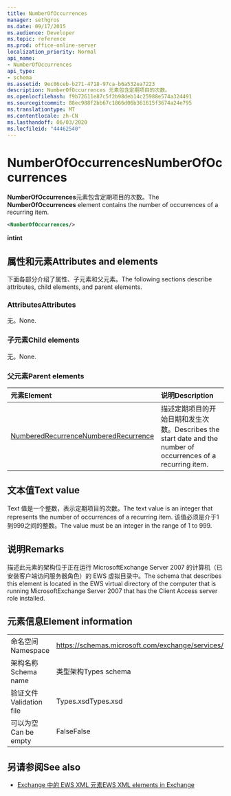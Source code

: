 ```yaml
---
title: NumberOfOccurrences
manager: sethgros
ms.date: 09/17/2015
ms.audience: Developer
ms.topic: reference
ms.prod: office-online-server
localization_priority: Normal
api_name:
- NumberOfOccurrences
api_type:
- schema
ms.assetid: 9ec86ceb-b271-4718-97ca-b6a532ea7223
description: NumberOfOccurrences 元素包含定期项目的次数。
ms.openlocfilehash: f9b72611e87c5f2b98deb14c25988e574a324491
ms.sourcegitcommit: 88ec988f2bb67c1866d06b361615f3674a24e795
ms.translationtype: MT
ms.contentlocale: zh-CN
ms.lasthandoff: 06/03/2020
ms.locfileid: "44462540"
---
```

# <a name="numberofoccurrences"></a><span data-ttu-id="412ab-103">NumberOfOccurrences</span><span class="sxs-lookup"><span data-stu-id="412ab-103">NumberOfOccurrences</span></span>

<span data-ttu-id="412ab-104">**NumberOfOccurrences**元素包含定期项目的次数。</span><span class="sxs-lookup"><span data-stu-id="412ab-104">The **NumberOfOccurrences** element contains the number of occurrences of a recurring item.</span></span> 
  
```xml
<NumberOfOccurrences/>
```

 <span data-ttu-id="412ab-105">**int**</span><span class="sxs-lookup"><span data-stu-id="412ab-105">**int**</span></span>
## <a name="attributes-and-elements"></a><span data-ttu-id="412ab-106">属性和元素</span><span class="sxs-lookup"><span data-stu-id="412ab-106">Attributes and elements</span></span>

<span data-ttu-id="412ab-107">下面各部分介绍了属性、子元素和父元素。</span><span class="sxs-lookup"><span data-stu-id="412ab-107">The following sections describe attributes, child elements, and parent elements.</span></span>
  
### <a name="attributes"></a><span data-ttu-id="412ab-108">Attributes</span><span class="sxs-lookup"><span data-stu-id="412ab-108">Attributes</span></span>

<span data-ttu-id="412ab-109">无。</span><span class="sxs-lookup"><span data-stu-id="412ab-109">None.</span></span>
  
### <a name="child-elements"></a><span data-ttu-id="412ab-110">子元素</span><span class="sxs-lookup"><span data-stu-id="412ab-110">Child elements</span></span>

<span data-ttu-id="412ab-111">无。</span><span class="sxs-lookup"><span data-stu-id="412ab-111">None.</span></span>
  
### <a name="parent-elements"></a><span data-ttu-id="412ab-112">父元素</span><span class="sxs-lookup"><span data-stu-id="412ab-112">Parent elements</span></span>

|<span data-ttu-id="412ab-113">**元素**</span><span class="sxs-lookup"><span data-stu-id="412ab-113">**Element**</span></span>|<span data-ttu-id="412ab-114">**说明**</span><span class="sxs-lookup"><span data-stu-id="412ab-114">**Description**</span></span>|
|:-----|:-----|
|[<span data-ttu-id="412ab-115">NumberedRecurrence</span><span class="sxs-lookup"><span data-stu-id="412ab-115">NumberedRecurrence</span></span>](numberedrecurrence.md) <br/> |<span data-ttu-id="412ab-116">描述定期项目的开始日期和发生次数。</span><span class="sxs-lookup"><span data-stu-id="412ab-116">Describes the start date and the number of occurrences of a recurring item.</span></span>  <br/> |
   
## <a name="text-value"></a><span data-ttu-id="412ab-117">文本值</span><span class="sxs-lookup"><span data-stu-id="412ab-117">Text value</span></span>

<span data-ttu-id="412ab-118">Text 值是一个整数，表示定期项目的次数。</span><span class="sxs-lookup"><span data-stu-id="412ab-118">The text value is an integer that represents the number of occurrences of a recurring item.</span></span> <span data-ttu-id="412ab-119">该值必须是介于1到999之间的整数。</span><span class="sxs-lookup"><span data-stu-id="412ab-119">The value must be an integer in the range of 1 to 999.</span></span>
  
## <a name="remarks"></a><span data-ttu-id="412ab-120">说明</span><span class="sxs-lookup"><span data-stu-id="412ab-120">Remarks</span></span>

<span data-ttu-id="412ab-121">描述此元素的架构位于正在运行 MicrosoftExchange Server 2007 的计算机（已安装客户端访问服务器角色）的 EWS 虚拟目录中。</span><span class="sxs-lookup"><span data-stu-id="412ab-121">The schema that describes this element is located in the EWS virtual directory of the computer that is running MicrosoftExchange Server 2007 that has the Client Access server role installed.</span></span>
  
## <a name="element-information"></a><span data-ttu-id="412ab-122">元素信息</span><span class="sxs-lookup"><span data-stu-id="412ab-122">Element information</span></span>

|||
|:-----|:-----|
|<span data-ttu-id="412ab-123">命名空间</span><span class="sxs-lookup"><span data-stu-id="412ab-123">Namespace</span></span>  <br/> |https://schemas.microsoft.com/exchange/services/2006/types  <br/> |
|<span data-ttu-id="412ab-124">架构名称</span><span class="sxs-lookup"><span data-stu-id="412ab-124">Schema name</span></span>  <br/> |<span data-ttu-id="412ab-125">类型架构</span><span class="sxs-lookup"><span data-stu-id="412ab-125">Types schema</span></span>  <br/> |
|<span data-ttu-id="412ab-126">验证文件</span><span class="sxs-lookup"><span data-stu-id="412ab-126">Validation file</span></span>  <br/> |<span data-ttu-id="412ab-127">Types.xsd</span><span class="sxs-lookup"><span data-stu-id="412ab-127">Types.xsd</span></span>  <br/> |
|<span data-ttu-id="412ab-128">可以为空</span><span class="sxs-lookup"><span data-stu-id="412ab-128">Can be empty</span></span>  <br/> |<span data-ttu-id="412ab-129">False</span><span class="sxs-lookup"><span data-stu-id="412ab-129">False</span></span>  <br/> |
   
## <a name="see-also"></a><span data-ttu-id="412ab-130">另请参阅</span><span class="sxs-lookup"><span data-stu-id="412ab-130">See also</span></span>



- [<span data-ttu-id="412ab-131">Exchange 中的 EWS XML 元素</span><span class="sxs-lookup"><span data-stu-id="412ab-131">EWS XML elements in Exchange</span></span>](ews-xml-elements-in-exchange.md)

